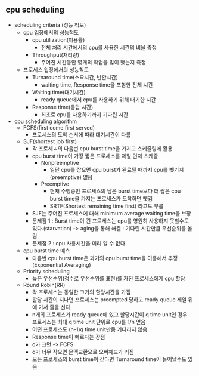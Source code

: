 cpu scheduling
--------------
* scheduling criteria (성능 척도)
  * cpu 입장에서의 성능척도
    * cpu utilization(이용률)
      * 전체 처리 시간에서의 cpu를 사용한 시간의 비율 측정
    * Throughput(처리량)
      * 주어진 시간동안 몇개의 작업을 많이 했는지 측정
  * 프로세스 입장에서의 성능척도
    * Turnaround time(소요시간, 반환시간)
      * waiting time, Response time을 포함한 전체 시간
    * Waiting time(대기시간)
      * ready queue에서 cpu를 사용하기 위해 대기한 시간
    * Response time(응답 시간)
      * 최초로 cpu를 사용하기까지 기다린 시간
* cpu scheduling algorithm
  * FCFS(first come first served)
    * 프로세스의 도착 순서에 따라 대기시간이 다름
  * SJF(shortest job first)
    * 각 프로세ㅅ의 다음번 cpu burst time을 가지고 스케줄링에 활용
    * cpu burst time이 가장 짧은 프로세스를 제일 먼저 스케줄
      * Nonpreemptive
        * 일단 cpu를 잡으면 cpu burst가 완료될 때까지 cpu를 뺏기지(preemptive) 않음
      * Preemptive
        * 현재 수행중인 프로세스의 남은 burst time보다 더 짧은 cpu burst time을 가지는 프로세스가 도착하면 뺏김
        * SRTF(Shortest remaining time first) 라고도 부름
    * SJF는 주어진 프로세스에 대해 minimum average waiting time을 보장
    * 문제점 1 : Burst time이 긴 프로세스는 cpu를 영원히 사용하지 못할수도 있다.(starvation) 
    -> aging을 통해 해결 : 기다린 시간만큼 우선순위를 올림
    * 문제점 2 : cpu 사용시간을 미리 알 수 없다.
  * cpu burst time 예측
    * 다음번 cpu burst time은 과거의 cpu burst time을 이용해서 추정 (Exponential Averaging)
  * Priority scheduling
    * 높은 우선순위(정수로 우선순위를 표현)를 가진 프로세스에게 cpu 할당
  * Round Robin(RR)
    * 각 프로세스는 동일한 크기의 할당시간을 가짐
    * 할당 시간이 지나면 프로세스는 preempted 당하고 ready queue 제일 뒤에 가서 줄을 선다
    * n개의 프로세스가 ready queue에 있고 할당시간이 q time unit인 경우 프로세스는 최대 q time unit 단위로 cpu를 1/n 얻음
    * 어떤 프로세스도 (n-1)q time unit만큼 기다리지 않음
    * Response time이 빠르다는 장점
    * q가 크면 -> FCFS
    * q가 너무 작으면 문맥교환으로 오버헤드가 커짐
    * 모든 프로세스의 burst time이 갇다면 Turnaround time이 늘어날수도 있음